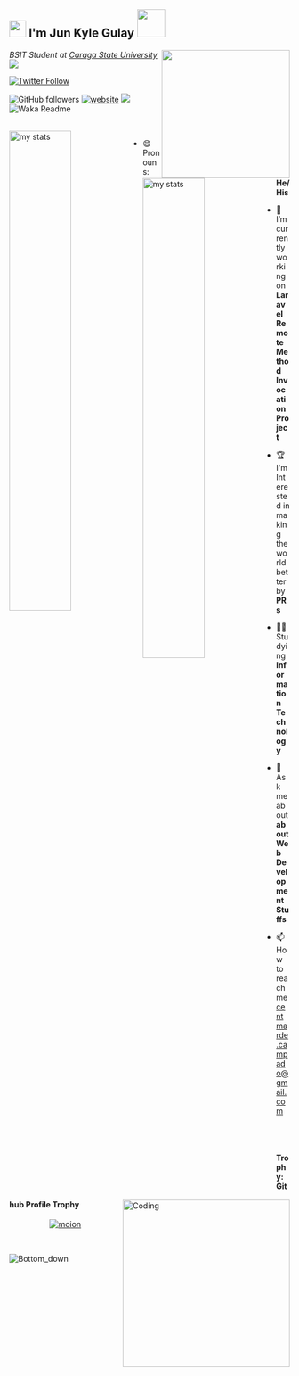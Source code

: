 <!-- Greet Line Comes Here -->
<h2><img src="https://emojis.slackmojis.com/emojis/images/1531849430/4246/blob-sunglasses.gif?1531849430" width="30"/> I'm Jun Kyle Gulay <img src="https://media.giphy.com/media/12oufCB0MyZ1Go/giphy.gif" width="50"></h2>
<img align='right' src="https://media.giphy.com/media/M9gbBd9nbDrOTu1Mqx/giphy.gif" width="230">
<p><em>BSIT Student at <a href="https://www.carsu.edu.ph/">Caraga State University
</a>
<br>
<img src="https://upload.wikimedia.org/wikipedia/en/3/34/Caraga_State_University.png width="30"> 
</em></p>

[![Twitter Follow](https://img.shields.io/twitter/follow/kayelonly?label=Follow)](https://twitter.com/intent/follow?screen_name=kayelonly)

![GitHub followers](https://img.shields.io/github/followers/Kayel2?label=Follow&style=social)
[![website](https://img.shields.io/badge/Website-46a2f1.svg?&style=flat-square&logo=Google-Chrome&logoColor=white&link=https://anmolsingh.me/)](https://anmolsingh.me/)
![](https://visitor-badge.glitch.me/badge?page_id=Kayel2.Kayel20)
![Waka Readme](https://github.com/anmol098/anmol098/workflows/Waka%20Readme/badge.svg)



<br>

<!-- -->

<img alt="my stats" align="left" width="47%" src="https://github-readme-stats.vercel.app/api/top-langs/?username=Kayel2&layout=compact"/>
<img alt="my stats" align="left" width="47%"  src="https://github-readme-stats.vercel.app/api?username=Kayel2&&show_icons=true&bg_color=00000000" />





<!-- About Me Section Here -->


<img align="right" alt="Coding" width="300" src="https://cdn.dribbble.com/users/1162077/screenshots/3848914/programmer.gif" >

- 😄 Pronouns: **He/His**
  
- 🌱 I’m currently working on **Laravel Remote Method Invocation Project**
  
- 🏆 I'm Interested in making the world better by **PRs**
  
- 👨‍🎓 Studying **Information Technology**
  
- 💬 Ask me about **about Web Development Stuffs**
  
- 📫 How to reach me centmarde.campado@gmail.com

<br>



<br>

#### Trophy: Github Profile Trophy

<p align="center"> 
  <a href="https://github.com/ryo-ma/github-profile-trophy"><img src="https://github-profile-trophy.vercel.app/?username=Kayel2&row=1&column=9" alt="moion" /></a>
</p>

<br>


![Bottom_down](https://github.com/centmarde/centmarde/assets/159101935/aecdf82d-fe75-4add-9b17-9e0d5961fd8c)
